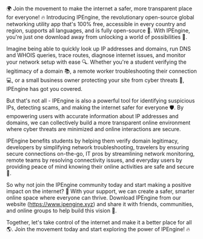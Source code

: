 🌍 Join the movement to make the internet a safer, more transparent place for everyone! 🔥 Introducing IPEngine, the revolutionary open-source global networking utility app that's 100% free, accessible in every country and region, supports all languages, and is fully open-source 📡. With IPEngine, you're just one download away from unlocking a world of possibilities 🚀.

Imagine being able to quickly look up IP addresses and domains, run DNS and WHOIS queries, trace routes, diagnose internet issues, and monitor your network setup with ease 🔍. Whether you're a student verifying the legitimacy of a domain 📚, a remote worker troubleshooting their connection 💻, or a small business owner protecting your site from cyber threats 💸, IPEngine has got you covered.

But that's not all - IPEngine is also a powerful tool for identifying suspicious IPs, detecting scams, and making the internet safer for everyone 🛡️. By empowering users with accurate information about IP addresses and domains, we can collectively build a more transparent online environment where cyber threats are minimized and online interactions are secure.

IPEngine benefits students by helping them verify domain legitimacy, developers by simplifying network troubleshooting, travelers by ensuring secure connections on-the-go, IT pros by streamlining network monitoring, remote teams by resolving connectivity issues, and everyday users by providing peace of mind knowing their online activities are safe and secure 🌟.

So why not join the IPEngine community today and start making a positive impact on the internet? 💪 With your support, we can create a safer, smarter online space where everyone can thrive. Download IPEngine from our website (https://www.ipengine.xyz) and share it with friends, communities, and online groups to help build this vision 🌈.

Together, let's take control of the internet and make it a better place for all 🌎. Join the movement today and start exploring the power of IPEngine! 🔥